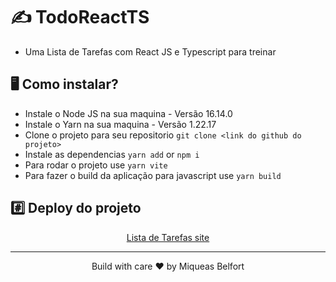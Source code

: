 # ✍️ TodoReactTS
* Uma Lista de Tarefas com React JS e Typescript para treinar

## 🖥️ Como instalar?
* Instale o Node JS na sua maquina - Versão 16.14.0
* Instale o Yarn na sua maquina - Versão 1.22.17
* Clone o projeto para seu repositorio `git clone <link do github do projeto>`
* Instale as dependencias `yarn add` or `npm i`
* Para rodar o projeto use `yarn vite`
* Para fazer o build da aplicação para javascript use `yarn build`

## #️⃣ Deploy do projeto
<div align="center">
  <a href="https://majestic-faun-4dc7e2.netlify.app/">Lista de Tarefas site</a>
</div>

_____

<div align="center">
  <p>Build with care ❤️ by Miqueas Belfort</p>
</div>
